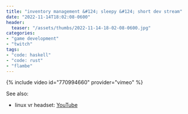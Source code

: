 ```yaml
---
title: "inventory management &#124; sleepy &#124; short dev stream"
date: "2022-11-14T18:02:08-0600"
header:
  teaser: "/assets/thumbs/2022-11-14-18-02-08-0600.jpg"
categories:
- "game development"
- "twitch"
tags:
- "code: haskell"
- "code: rust"
- "flambe"
---
```

{% include video id="770994660" provider="vimeo" %}

See also:
* linux vr headset: [YouTube](https://www.youtube.com/watch?v=TJg797hiXfY)
